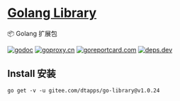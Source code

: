 <h1><a href="https://www.dtapp.net/">Golang Library</a></h1>

📦 Golang 扩展包

[comment]: <> (go)
[![godoc](https://pkg.go.dev/badge/gitee.com/dtapps/go-library?status.svg)](https://pkg.go.dev/gitee.com/dtapps/go-library)
[![goproxy.cn](https://goproxy.cn/stats/gitee.com/dtapps/go-library/badges/download-count.svg)](https://goproxy.cn/stats/gitee.com/dtapps/go-library)
[![goreportcard.com](https://goreportcard.com/badge/gitee.com/dtapps/go-library)](https://goreportcard.com/report/gitee.com/dtapps/go-library)
[![deps.dev](https://img.shields.io/badge/deps-go-red.svg)](https://deps.dev/go/gitee.com%2Fdtapps%2Fgo-library)

## Install 安装

```Importing
go get -v -u gitee.com/dtapps/go-library@v1.0.24
```
